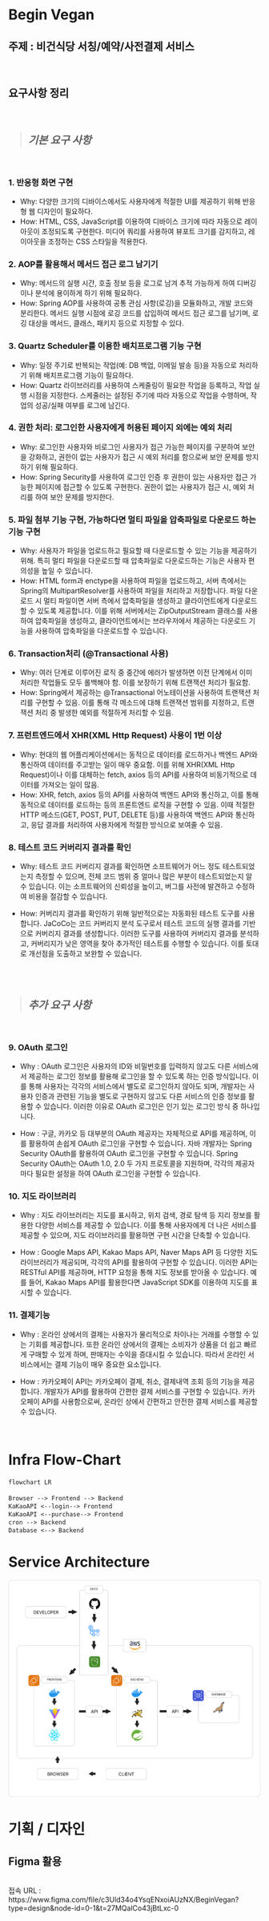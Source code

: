 # Begin Vegan

## 주제 : 비건식당 서칭/예약/사전결제 서비스

<br>

 ## 요구사항 정리

<br>

> ## **_기본 요구 사항_**

<br>

### **1. 반응형 화면 구현**

- Why: 다양한 크기의 디바이스에서도 사용자에게 적절한 UI를 제공하기 위해 반응형 웹 디자인이 필요하다.
- How: HTML, CSS, JavaScript를 이용하여 디바이스 크기에 따라 자동으로 레이아웃이 조정되도록 구현한다. 미디어 쿼리를 사용하여 뷰포트 크기를 감지하고, 레이아웃을 조정하는 CSS 스타일을 적용한다.

### **2. AOP를 활용해서 메서드 접근 로그 남기기**

- Why: 메서드의 실행 시간, 호출 정보 등을 로그로 남겨 추적 가능하게 하여 디버깅이나 분석에 용이하게 하기 위해 필요하다.
- How: Spring AOP를 사용하여 공통 관심 사항(로깅)을 모듈화하고, 개발 코드와 분리한다. 메서드 실행 시점에 로깅 코드를 삽입하여 메서드 접근 로그를 남기며, 로깅 대상을 메서드, 클래스, 패키지 등으로 지정할 수 있다.

### **3. Quartz Scheduler를 이용한 배치프로그램 기능 구현**

- Why: 일정 주기로 반복되는 작업(예: DB 백업, 이메일 발송 등)을 자동으로 처리하기 위해 배치프로그램 기능이 필요하다.
- How: Quartz 라이브러리를 사용하여 스케줄링이 필요한 작업을 등록하고, 작업 실행 시점을 지정한다. 스케줄러는 설정된 주기에 따라 자동으로 작업을 수행하며, 작업의 성공/실패 여부를 로그에 남긴다.

### **4. 권한 처리: 로그인한 사용자에게 허용된 페이지 외에는 예외 처리**

- Why: 로그인한 사용자와 비로그인 사용자가 접근 가능한 페이지를 구분하여 보안을 강화하고, 권한이 없는 사용자가 접근 시 예외 처리를 함으로써 보안 문제를 방지하기 위해 필요하다.
- How: Spring Security를 사용하여 로그인 인증 후 권한이 있는 사용자만 접근 가능한 페이지에 접근할 수 있도록 구현한다. 권한이 없는 사용자가 접근 시, 예외 처리를 하여 보안 문제를 방지한다.

### **5. 파일 첨부 기능 구현, 가능하다면 멀티 파일을 압축파일로 다운로드 하는 기능 구현**

- Why: 사용자가 파일을 업로드하고 필요할 때 다운로드할 수 있는 기능을 제공하기 위해. 특히 멀티 파일을 다운로드할 때 압축파일로 다운로드하는 기능은 사용자 편의성을 높일 수 있습니다.
- How: HTML form과 enctype을 사용하여 파일을 업로드하고, 서버 측에서는 Spring의 MultipartResolver를 사용하여 파일을 처리하고 저장합니다. 파일 다운로드 시 멀티 파일이면 서버 측에서 압축파일을 생성하고 클라이언트에게 다운로드할 수 있도록 제공합니다. 이를 위해 서버에서는 ZipOutputStream 클래스를 사용하여 압축파일을 생성하고, 클라이언트에서는 브라우저에서 제공하는 다운로드 기능을 사용하여 압축파일을 다운로드할 수 있습니다.

### **6. Transaction처리 (@Transactional 사용)**

- Why: 여러 단계로 이루어진 로직 중 중간에 에러가 발생하면 이전 단계에서 이미 처리한 작업들도 모두 롤백해야 함. 이를 보장하기 위해 트랜잭션 처리가 필요함.
- How: Spring에서 제공하는 @Transactional 어노테이션을 사용하여 트랜잭션 처리를 구현할 수 있음. 이를 통해 각 메소드에 대해 트랜잭션 범위를 지정하고, 트랜잭션 처리 중 발생한 예외를 적절하게 처리할 수 있음.

### **7. 프런트엔드에서 XHR(XML Http Request) 사용이 1번 이상**

- Why: 현대의 웹 어플리케이션에서는 동적으로 데이터를 로드하거나 백엔드 API와 통신하여 데이터를 주고받는 일이 매우 중요함. 이를 위해 XHR(XML Http Request)이나 이를 대체하는 fetch, axios 등의 API를 사용하여 비동기적으로 데이터를 가져오는 일이 많음.
- How: XHR, fetch, axios 등의 API를 사용하여 백엔드 API와 통신하고, 이를 통해 동적으로 데이터를 로드하는 등의 프론트엔드 로직을 구현할 수 있음. 이때 적절한 HTTP 메소드(GET, POST, PUT, DELETE 등)를 사용하여 백엔드 API와 통신하고, 응답 결과를 처리하여 사용자에게 적절한 방식으로 보여줄 수 있음.

### **8. 테스트 코드 커버리지 결과를 확인**

- Why: 테스트 코드 커버리지 결과를 확인하면 소프트웨어가 어느 정도 테스트되었는지 측정할 수 있으며, 전체 코드 범위 중 얼마나 많은 부분이 테스트되었는지 알 수 있습니다. 이는 소프트웨어의 신뢰성을 높이고, 버그를 사전에 발견하고 수정하여 비용을 절감할 수 있습니다.

- How: 커버리지 결과를 확인하기 위해 일반적으로는 자동화된 테스트 도구를 사용합니다. JaCoCo는 코드 커버리지 분석 도구로서 테스트 코드의 실행 결과를 기반으로 커버리지 결과를 생성합니다. 이러한 도구를 사용하여 커버리지 결과를 분석하고, 커버리지가 낮은 영역을 찾아 추가적인 테스트를 수행할 수 있습니다. 이를 토대로 개선점을 도출하고 보완할 수 있습니다.

<br>
<br>

> ## **_추가 요구 사항_**

<br>

### **9. OAuth 로그인**

- Why : OAuth 로그인은 사용자의 ID와 비밀번호를 입력하지 않고도 다른 서비스에서 제공하는 로그인 정보를 활용해 로그인을 할 수 있도록 하는 인증 방식입니다. 이를 통해 사용자는 각각의 서비스에서 별도로 로그인하지 않아도 되며, 개발자는 사용자 인증과 관련된 기능을 별도로 구현하지 않고도 다른 서비스의 인증 정보를 활용할 수 있습니다. 이러한 이유로 OAuth 로그인은 인기 있는 로그인 방식 중 하나입니다.

- How : 구글, 카카오 등 대부분의 OAuth 제공자는 자체적으로 API를 제공하며, 이를 활용하여 손쉽게 OAuth 로그인을 구현할 수 있습니다. 자바 개발자는 Spring Security OAuth를 활용하여 OAuth 로그인을 구현할 수 있습니다. Spring Security OAuth는 OAuth 1.0, 2.0 두 가지 프로토콜을 지원하며, 각각의 제공자마다 필요한 설정을 하여 OAuth 로그인을 구현할 수 있습니다.

### **10. 지도 라이브러리**

- Why : 지도 라이브러리는 지도를 표시하고, 위치 검색, 경로 탐색 등 지리 정보를 활용한 다양한 서비스를 제공할 수 있습니다. 이를 통해 사용자에게 더 나은 서비스를 제공할 수 있으며, 지도 라이브러리를 활용하면 구현 시간을 단축할 수 있습니다.

- How : Google Maps API, Kakao Maps API, Naver Maps API 등 다양한 지도 라이브러리가 제공되며, 각각의 API를 활용하여 구현할 수 있습니다. 이러한 API는 RESTful API를 제공하며, HTTP 요청을 통해 지도 정보를 받아올 수 있습니다. 예를 들어, Kakao Maps API를 활용한다면 JavaScript SDK를 이용하여 지도를 표시할 수 있습니다.

### **11. 결제기능**

- Why : 온라인 상에서의 결제는 사용자가 물리적으로 차이나는 거래를 수행할 수 있는 기회를 제공합니다. 또한 온라인 상에서의 결제는 소비자가 상품을 더 쉽고 빠르게 구매할 수 있게 하며, 판매자는 수익을 증대시킬 수 있습니다. 따라서 온라인 서비스에서는 결제 기능이 매우 중요한 요소입니다.

- How : 카카오페이 API는 카카오페이 결제, 취소, 결제내역 조회 등의 기능을 제공합니다. 개발자가 API를 활용하여 간편한 결제 서비스를 구현할 수 있습니다. 카카오페이 API를 사용함으로써, 온라인 상에서 간편하고 안전한 결제 서비스를 제공할 수 있습니다.

<br>

# Infra Flow-Chart

```mermaid
flowchart LR

Browser --> Frontend --> Backend
KaKaoAPI <--login--> Frontend
KaKaoAPI <--purchase--> Frontend
cron --> Backend
Database <--> Backend

```

# Service Architecture

![WORKFLOW.png](asset/WORKFLOW.png)

# 기획 / 디자인
## **Figma 활용**
<br>
접속 URL : https://www.figma.com/file/c3Uld34o4YsqENxoiAUzNX/BeginVegan?type=design&node-id=0-1&t=27MQalCo43jBtLxc-0
